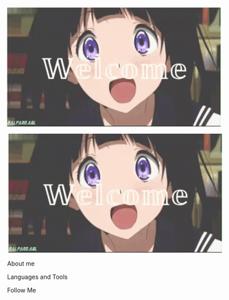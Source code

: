 [![Header](https://github.com/MaratulyTemirbolat/MaratulyTemirbolat/blob/main/assets/welcome-anime.gif)](https://www.youtube.com/channel/UCQIi1bgf8Mpl8z_jhb1AWwA)
<p align="center">
  <img src="https://github.com/MaratulyTemirbolat/MaratulyTemirbolat/blob/main/assets/welcome-anime.gif" alt="Sublime's custom image"/>
</p>

About me

Languages and Tools

Follow Me


<!--
**MaratulyTemirbolat/MaratulyTemirbolat** is a ✨ _special_ ✨ repository because its `README.md` (this file) appears on your GitHub profile.

Here are some ideas to get you started:

- 🔭 I’m currently working on ...
- 🌱 I’m currently learning ...
- 👯 I’m looking to collaborate on ...
- 🤔 I’m looking for help with ...
- 💬 Ask me about ...
- 📫 How to reach me: ...
- 😄 Pronouns: ...
- ⚡ Fun fact: ...
-->
